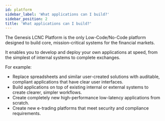 ```yaml
---
id: platform
sidebar_label: 'What applications can I build?'
sidebar_position: 2
title: 'What applications can I build?'
---
```


The Genesis LCNC Platform is the only Low-Code/No-Code platform designed to build core, mission-critical systems for the financial markets.

It enables you to develop and deploy your own applications at speed, from the simplest of internal systems to complete exchanges.

For example:

* Replace spreadsheets and similar user-created solutions with auditable, compliant applications that have clear user interfaces.
* Build applications on top of existing internal or external systems to create clearer, simpler workflows.
* Create completely new high-performance low-latency applications from scratch.
* Create new e-trading platforms that meet security and compliance requirements.